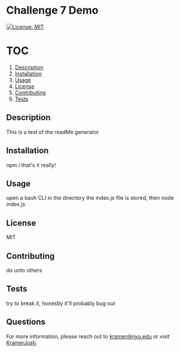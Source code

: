# Challenge 7 Demo

 [![License: MIT](https://img.shields.io/badge/License-MIT-yellow.svg)](https://opensource.org/licenses/MIT)
# TOC
1. [Description](#Description)
2. [Installation](#Installation)
3. [Usage](#Usage)
4. [License](#License)
5. [Contributing](#Contributing)
6. [Tests](#Tests)

<div id='Description' /> 
 
 ## Description 
 This is a test of the readMe generator 

<div id='Installation' /> 
 
 ## Installation 
 npm i that's it really! 

<div id='Usage' /> 
 
 ## Usage 
 open a bash CLI in the directory the index.js file is stored, then node index.js 

<div id='License' /> 
 
 ## License 
 MIT 

<div id='Contributing' /> 
 
 ## Contributing 
 do unto others 

<div id='Tests' /> 
 
 ## Tests 
 try to break it, honestly it'll probably bug out 

<div id='Questions' /> 
 
 ## Questions 
 For more information, please reach out to [kramer@nyu.edu](mailto:kramer@nyu.edu) or visit [KramerJosh](https://www.github.com/KramerJosh). 
